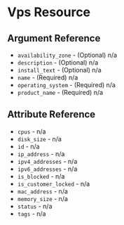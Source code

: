 # Vps Resource



## Argument Reference

* `availability_zone` - (Optional) n/a
* `description` - (Optional) n/a
* `install_text` - (Optional) n/a
* `name` - (Required) n/a
* `operating_system` - (Required) n/a
* `product_name` - (Required) n/a

## Attribute Reference

* `cpus` - n/a
* `disk_size` - n/a
* `id` - n/a
* `ip_address` - n/a
* `ipv4_addresses` - n/a
* `ipv6_addresses` - n/a
* `is_blocked` - n/a
* `is_customer_locked` - n/a
* `mac_address` - n/a
* `memory_size` - n/a
* `status` - n/a
* `tags` - n/a